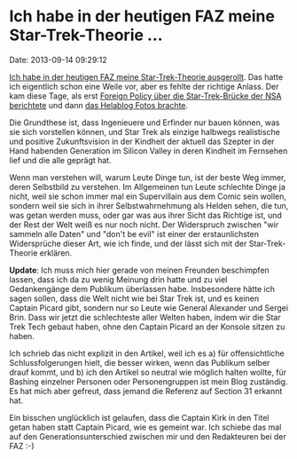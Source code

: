 Ich habe in der heutigen FAZ meine Star-Trek-Theorie \...
=========================================================

Date: 2013-09-14 09:29:12

[Ich habe in der heutigen FAZ meine Star-Trek-Theorie
ausgerollt](http://www.faz.net/-hur-7hfv4). Das hatte ich eigentlich
schon eine Weile vor, aber es fehlte der richtige Anlass. Der kam diese
Tage, als erst [Foreign Policy über die Star-Trek-Brücke der NSA
berichtete](http://www.foreignpolicy.com/articles/2013/09/08/the_cowboy_of_the_nsa_keith_alexander?page=full)
und dann [das Helablog Fotos
brachte](http://helablog.com/2013/09/congress-plays-star-trek-replica-enterprise-bridge-used-to-sell-surveillance/).

Die Grundthese ist, dass Ingenieuere und Erfinder nur bauen können, was
sie sich vorstellen können, und Star Trek als einzige halbwegs
realistische und positive Zukunftsvision in der Kindheit der aktuell das
Szepter in der Hand habenden Generation im Silicon Valley in deren
Kindheit im Fernsehen lief und die alle geprägt hat.

Wenn man verstehen will, warum Leute Dinge tun, ist der beste Weg immer,
deren Selbstbild zu verstehen. Im Allgemeinen tun Leute schlechte Dinge
ja nicht, weil sie schon immer mal ein Supervillain aus dem Comic sein
wollen, sondern weil sie sich in ihrer Selbstwahrnehmung als Helden
sehen, die tun, was getan werden muss, oder gar was aus ihrer Sicht das
Richtige ist, und der Rest der Welt weiß es nur noch nicht. Der
Widerspruch zwischen \"wir sammeln alle Daten\" und \"don\'t be evil\"
ist einer der erstaunlichsten Widersprüche dieser Art, wie ich finde,
und der lässt sich mit der Star-Trek-Theorie erklären.

**Update**: Ich muss mich hier gerade von meinen Freunden beschimpfen
lassen, dass ich da zu wenig Meinung drin hatte und zu viel
Gedankengänge dem Publikum überlassen habe. Insbesondere hätte ich sagen
sollen, dass die Welt nicht wie bei Star Trek ist, und es keinen Captain
Picard gibt, sondern nur so Leute wie General Alexander und Sergei Brin.
Dass wir jetzt die schlechteste aller Welten haben, indem wir die Star
Trek Tech gebaut haben, ohne den Captain Picard an der Konsole sitzen zu
haben.

Ich schrieb das nicht explizit in den Artikel, weil ich es a) für
offensichtliche Schlussfolgerungen hielt, die besser wirken, wenn das
Publikum selber drauf kommt, und b) ich den Artikel so neutral wie
möglich halten wollte, für Bashing einzelner Personen oder
Personengruppen ist mein Blog zuständig. Es hat mich aber gefreut, dass
jemand die Referenz auf Section 31 erkannt hat.

Ein bisschen unglücklich ist gelaufen, dass die Captain Kirk in den
Titel getan haben statt Captain Picard, wie es gemeint war. Ich schiebe
das mal auf den Generationsunterschied zwischen mir und den Redakteuren
bei der FAZ :-)
